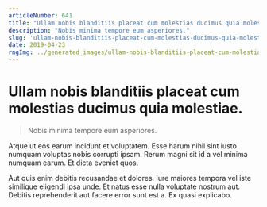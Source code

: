```yaml
---
articleNumber: 641
title: "Ullam nobis blanditiis placeat cum molestias ducimus quia molestiae."
description: "Nobis minima tempore eum asperiores."
slug: 'ullam-nobis-blanditiis-placeat-cum-molestias-ducimus-quia-molestiae.'
date: 2019-04-23
rngImg: ../generated_images/ullam-nobis-blanditiis-placeat-cum-molestias-ducimus-quia-molestiae..jpg
---
```


# Ullam nobis blanditiis placeat cum molestias ducimus quia molestiae.

> Nobis minima tempore eum asperiores.

Atque ut eos earum incidunt et voluptatem. Esse harum nihil sint iusto numquam voluptas nobis corrupti ipsam. Rerum magni sit id a vel minima numquam earum. Et dicta eveniet quos.
 Aut quis enim debitis recusandae et dolores. Iure maiores tempora vel iste similique eligendi ipsa unde. Et natus esse nulla voluptate nostrum aut. Debitis reprehenderit aut facere error sunt est a. Ex quasi explicabo.
